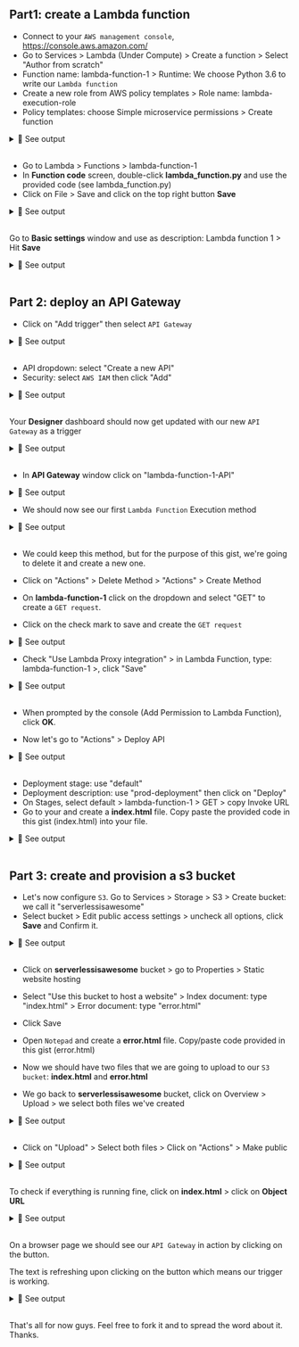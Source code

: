 ## Part1: create a Lambda function

- Connect to your `AWS management console`, https://console.aws.amazon.com/<br>
- Go to Services > Lambda (Under Compute) > Create a function > Select "Author from scratch"<br>
- Function name: lambda-function-1 > Runtime: We choose Python 3.6 to write our `Lambda function`<br>
- Create a new role from AWS policy templates > Role name: lambda-execution-role<br>
- Policy templates: choose Simple microservice permissions > Create function<br>

<details>
<summary>🔴 See output</summary>
<p> 
  
[![isaac-arnault-AWS-103.png](https://i.postimg.cc/W4sbmpmb/isaac-arnault-AWS-103.png)](https://postimg.cc/NKPcBcPW)

</p>
</details><br>

- Go to Lambda > Functions > lambda-function-1<br>
- In <b>Function code</b> screen, double-click <b>lambda_function.py</b> and use the provided code (see lambda_function.py)<br>
- Click on File > Save and click on the top right button <b>Save</b>

<details>
<summary>🔴 See output</summary>
<p> 
  
[![isaac-arnault-AWS-104.png](https://i.postimg.cc/ydXGmBPB/isaac-arnault-AWS-104.png)](https://postimg.cc/MMHtwCNr)

</p>
</details><br>

Go to <b>Basic settings</b> window and use as description: Lambda function 1 > Hit <b>Save</b><br>

<details>
<summary>🔴 See output</summary>
<p> 
  
[![isaac-arnault-aws-105.png](https://i.postimg.cc/nzc4WJxn/isaac-arnault-aws-105.png)](https://postimg.cc/cK2tKP6z)

</p>
</details><br>

## Part 2: deploy an API Gateway

- Click on "Add trigger" then select `API Gateway` <br>

<details>
<summary>🔴 See output</summary>
<p> 

[![isaac-arnault-AWS-106.png](https://i.postimg.cc/fk40M4Gt/isaac-arnault-AWS-106.png)](https://postimg.cc/0KfNC42P)

</p>
</details><br>

- API dropdown: select "Create a new API"<br>
- Security: select `AWS IAM` then click "Add"<br>

<details>
<summary>🔴 See output</summary>
<p> 

[![isaac-arnault-AWS-106.png](https://i.postimg.cc/fk40M4Gt/isaac-arnault-AWS-106.png)](https://postimg.cc/0KfNC42P)

</p>
</details><br>

Your <b>Designer</b> dashboard should now get updated with our new `API Gateway` as a trigger<br>

<details>
<summary>🔴 See output</summary>
<p> 

[![isaac-arnault-AWS-107.png](https://i.postimg.cc/J4JpZR4F/isaac-arnault-AWS-107.png)](https://postimg.cc/5645Mdz5)

</p>
</details><br>

- In <b>API Gateway</b> window click on "lambda-function-1-API"<br>

<details>
<summary>🔴 See output</summary>
<p> 

[![isaac-arnault-AWS-108.png](https://i.postimg.cc/8CWkVJ1H/isaac-arnault-AWS-108.png)](https://postimg.cc/Mc6J7GfM)

</p>
</details>

- We should now see our first `Lambda Function` Execution method<br>

<details>
<summary>🔴 See output</summary>
<p> 
  
[![isaac-arnault-AWS-110.png](https://i.postimg.cc/gjMmK3DY/isaac-arnault-AWS-110.png)](https://postimg.cc/vx6JYgkj)

</p>
</details><br>

- We could keep this method, but for the purpose of this gist, we're going to delete it and create a new one.<br>

- Click on "Actions" > Delete Method > "Actions" > Create Method<br>

- On <b>lambda-function-1</b> click on the dropdown and select "GET" to create a `GET request`.<br>

- Click on the check mark to save and create the `GET request`<br>

<details>
<summary>🔴 See output</summary>
<p> 
  
[![isaac-arnault-AWS-110.png](https://i.postimg.cc/gjMmK3DY/isaac-arnault-AWS-110.png)](https://postimg.cc/vx6JYgkj)

</p>
</details>

- Check "Use Lambda Proxy integration" > in Lambda Function, type: lambda-function-1 >, click "Save" <br>

<details>
<summary>🔴 See output</summary>
<p> 
  
[![isaac-arnault-AWS-112.png](https://i.postimg.cc/Bv3kXXTN/isaac-arnault-AWS-112.png)](https://postimg.cc/rDhQHyYt)

</p>
</details><br>

- When prompted by the console (Add Permission to Lambda Function), click <b>OK</b>.<br>

- Now let's go to "Actions" > Deploy API<br>

<details>
<summary>🔴 See output</summary>
<p> 
  
[![isaac-arnault-AWS-113.png](https://i.postimg.cc/J41QDZvs/isaac-arnault-AWS-113.png)](https://postimg.cc/XXz5tGVW)

</p>
</details><br>

- Deployment stage: use "default"<br>
- Deployment description: use "prod-deployment" then click on "Deploy"<br>
- On Stages, select default > lambda-function-1 > GET > copy Invoke URL<br>
- Go to your and create a <b>index.html</b> file. Copy paste the provided code in this gist (index.html) into your file.<br>

<details>
<summary>🔴 See output</summary>
<p> 
    
[![isaac-arnault-AWS-114.png](https://i.postimg.cc/KYJ1W3QH/isaac-arnault-AWS-114.png)](https://postimg.cc/CZnMB13G)

</p>
</details><br>

## Part 3: create and provision a s3 bucket

- Let's now configure `S3`. Go to Services > Storage > S3 > Create bucket: we call it "serverlessisawesome"<br>
- Select bucket > Edit public access settings > uncheck all options, click <b>Save</b> and Confirm it.

<details>
<summary>🔴 See output</summary>
<p> 
    
[![isaac-arnault-AWS-119.png](https://i.postimg.cc/3x3pbhYW/isaac-arnault-AWS-119.png)](https://postimg.cc/56k66ZHM)

</p>
</details><br>

- Click on <b>serverlessisawesome</b> bucket > go to Properties > Static website hosting<br>

- Select "Use this bucket to host a website" > Index document: type "index.html" > Error document: type "error.html"<br>

- Click Save<br>

- Open `Notepad` and create a <b>error.html</b> file. Copy/paste code provided in this gist (error.html)<br>

- Now we should have two files that we are going to upload to our `S3 bucket`: <b>index.html</b> and <b>error.html</b><br>

- We go back to <b>serverlessisawesome</b> bucket, click on Overview > Upload > we select both files we've created<br>

<details>
<summary>🔴 See output</summary>
<p> 
    
[![isaac-arnault-AWS-120.png](https://i.postimg.cc/SRK3G3RP/isaac-arnault-AWS-120.png)](https://postimg.cc/ygwL1fFh)

</p>
</details><br>

- Click on "Upload" > Select both files > Click on "Actions" > Make public<br>

<details>
<summary>🔴 See output</summary>
<p> 
  
[![isaac-arnault-AWS-121.png](https://i.postimg.cc/tgyr5wmz/isaac-arnault-AWS-121.png)](https://postimg.cc/RWsQCsm3)

</p>
</details><br>

To check if everything is running fine, click on <b>index.html</b> > click on <b>Object URL</b>

<details>
<summary>🔴 See output</summary>
<p> 
  
[![isaac-arnault-AWS-122.png](https://i.postimg.cc/90vbqn7Z/isaac-arnault-AWS-122.png)](https://postimg.cc/PvQYgKK5)

</p>
</details><br>

On a browser page we should see our `API Gateway` in action by clicking on the button.<br>

The text is refreshing upon clicking on the button which means our trigger is working.<br>

<details>
<summary>🔴 See output</summary>
<p> 
  
[![isaac-arnault-AWS-126.png](https://i.postimg.cc/GhtmRxxd/isaac-arnault-AWS-126.png)](https://postimg.cc/ppNHY8S6)

</p>
</details><br>

That's all for now guys. Feel free to fork it and to spread the word about it. Thanks.
